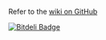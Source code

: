 Refer to the [wiki on GitHub](https://github.com/cmlh/Maltego-Recorded_Future/wiki)

[![Bitdeli Badge](https://d2weczhvl823v0.cloudfront.net/cmlh/Maltego-Recorded_Future/trend.png)](https://bitdeli.com/free "Bitdeli Badge")

